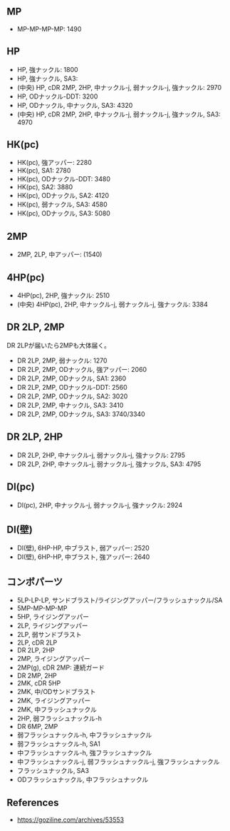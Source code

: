 ## MP

- MP-MP-MP-MP: 1490

## HP

- HP, 強ナックル: 1800
- HP, 強ナックル, SA3:
- (中央) HP, cDR 2MP, 2HP, 中ナックル-j, 弱ナックル-j, 強ナックル: 2970
- HP, ODナックル-DDT: 3200
- HP, ODナックル, 中ナックル, SA3: 4320
- (中央) HP, cDR 2MP, 2HP, 中ナックル-j, 弱ナックル-j, 強ナックル, SA3: 4970

## HK(pc)

- HK(pc), 強アッパー: 2280
- HK(pc), SA1: 2780
- HK(pc), ODナックル-DDT: 3480
- HK(pc), SA2: 3880
- HK(pc), ODナックル, SA2: 4120
- HK(pc), 弱ナックル, SA3: 4580
- HK(pc), ODナックル, SA3: 5080

## 2MP

- 2MP, 2LP, 中アッパー: (1540)

## 4HP(pc)

- 4HP(pc), 2HP, 強ナックル: 2510
- (中央) 4HP(pc), 2HP, 中ナックル-j, 弱ナックル-j, 強ナックル: 3384

## DR 2LP, 2MP

DR 2LPが届いたら2MPも大体届く。

- DR 2LP, 2MP, 弱ナックル: 1270
- DR 2LP, 2MP, ODナックル, 強アッパー: 2060
- DR 2LP, 2MP, ODナックル, SA1: 2360
- DR 2LP, 2MP, ODナックル-DDT: 2560
- DR 2LP, 2MP, ODナックル, SA2: 3020
- DR 2LP, 2MP, 中ナックル, SA3: 3410
- DR 2LP, 2MP, ODナックル, SA3: 3740/3340

## DR 2LP, 2HP

- DR 2LP, 2HP, 中ナックル-j, 弱ナックル-j, 強ナックル: 2795
- DR 2LP, 2HP, 中ナックル-j, 弱ナックル-j, 強ナックル, SA3: 4795

## DI(pc)

- DI(pc), 2HP, 中ナックル-j, 弱ナックル-j, 強ナックル: 2924

## DI(壁)

- DI(壁), 6HP-HP, 中ブラスト, 弱アッパー: 2520
- DI(壁), 6HP-HP, 中ブラスト, 強アッパー: 2640

## コンボパーツ

- 5LP-LP-LP, サンドブラスト/ライジングアッパー/フラッシュナックル/SA
- 5MP-MP-MP-MP
- 5HP, ライジングアッパー
- 2LP, ライジングアッパー
- 2LP, 弱サンドブラスト
- 2LP, cDR 2LP
- DR 2LP, 2HP
- 2MP, ライジングアッパー
- 2MP(g), cDR 2MP: 連続ガード
- DR 2MP, 2HP
- 2MK, cDR 5HP
- 2MK, 中/ODサンドブラスト
- 2MK, ライジングアッパー
- 2MK, 中フラッシュナックル
- 2HP, 弱フラッシュナックル-h
- DR 6MP, 2MP
- 弱フラッシュナックル-h, 中フラッシュナックル
- 弱フラッシュナックル-h, SA1
- 中フラッシュナックル-h, 強フラッシュナックル
- 中フラッシュナックル-j, 弱フラッシュナックル-j, 強フラッシュナックル
- フラッシュナックル, SA3
- ODフラッシュナックル, 中フラッシュナックル

## References

- https://goziline.com/archives/53553
